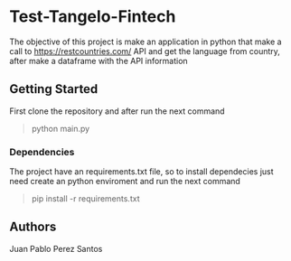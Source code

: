 # Test-Tangelo-Fintech

The objective of this project is make an application in python that make a call to https://restcountries.com/ API and get the language from country, after make a dataframe with the API information

## Getting Started

First clone the repository and after run the next command

> python main.py


### Dependencies

The project have an requirements.txt file, so to install dependecies just need create an python enviroment and run the next command

> pip install -r requirements.txt


## Authors
Juan Pablo Perez Santos
